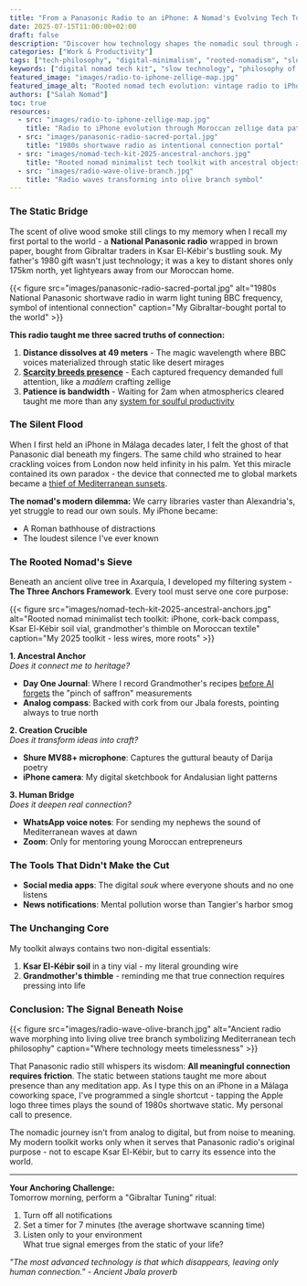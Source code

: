 ```yaml
---
title: "From a Panasonic Radio to an iPhone: A Nomad's Evolving Tech Toolkit"
date: 2025-07-15T11:00:00+02:00
draft: false
description: "Discover how technology shapes the nomadic soul through a journey from crackling shortwaves to silent screens, guided by Mediterranean wisdom."
categories: ["Work & Productivity"]
tags: ["tech-philosophy", "digital-minimalism", "rooted-nomadism", "slow-tech", "nomad-toolkit", "intentional-living"]
keywords: ["digital nomad tech kit", "slow technology", "philosophy of technology", "minimalist tech", "Salah Nomad toolkit", "mindful technology use"]
featured_image: "images/radio-to-iphone-zellige-map.jpg"
featured_image_alt: "Rooted nomad tech evolution: vintage radio to iPhone connected by Moroccan zellige pattern over Mediterranean sea map"
authors: ["Salah Nomad"]
toc: true
resources:
  - src: "images/radio-to-iphone-zellige-map.jpg"
    title: "Radio to iPhone evolution through Moroccan zellige data pattern"
  - src: "images/panasonic-radio-sacred-portal.jpg"
    title: "1980s shortwave radio as intentional connection portal"
  - src: "images/nomad-tech-kit-2025-ancestral-anchors.jpg"
    title: "Rooted nomad minimalist tech toolkit with ancestral objects"
  - src: "images/radio-wave-olive-branch.jpg"
    title: "Radio waves transforming into olive branch symbol"
---
```


### The Static Bridge

The scent of olive wood smoke still clings to my memory when I recall my first portal to the world - a **National Panasonic radio** wrapped in brown paper, bought from Gibraltar traders in Ksar El-Kébir's bustling souk. My father's 1980 gift wasn't just technology; it was a key to distant shores only 175km north, yet lightyears away from our Moroccan home. 

{{< figure src="images/panasonic-radio-sacred-portal.jpg" alt="1980s National Panasonic shortwave radio in warm light tuning BBC frequency, symbol of intentional connection" caption="My Gibraltar-bought portal to the world" >}}

**This radio taught me three sacred truths of connection:**  
1. **Distance dissolves at 49 meters** - The magic wavelength where BBC voices materialized through static like desert mirages  
2. **[Scarcity breeds presence](/stories-wisdom/cybercafe-digital-scarcity/)** - Each captured frequency demanded full attention, like a *maâlem* crafting zellige  
3. **Patience is bandwidth** - Waiting for 2am when atmospherics cleared taught me more than any [system for soulful productivity](/work-productivity/zellige-blueprint/)  

### The Silent Flood

When I first held an iPhone in Málaga decades later, I felt the ghost of that Panasonic dial beneath my fingers. The same child who strained to hear crackling voices from London now held infinity in his palm. Yet this miracle contained its own paradox - the device that connected me to global markets became a [thief of Mediterranean sunsets](/work-productivity/thermae-flow-state-deep-work/).  

**The nomad's modern dilemma:** We carry libraries vaster than Alexandria's, yet struggle to read our own souls. My iPhone became:  
- A Roman bathhouse of distractions  
- The loudest silence I've ever known  

### The Rooted Nomad's Sieve

Beneath an ancient olive tree in Axarquía, I developed my filtering system - **The Three Anchors Framework**. Every tool must serve one core purpose:  

{{< figure src="images/nomad-tech-kit-2025-ancestral-anchors.jpg" alt="Rooted nomad minimalist tech toolkit: iPhone, cork-back compass, Ksar El-Kébir soil vial, grandmother's thimble on Moroccan textile" caption="My 2025 toolkit - less wires, more roots" >}}  

**1. Ancestral Anchor**  
*Does it connect me to heritage?*  
- **Day One Journal**: Where I record Grandmother's recipes [before AI forgets](/ai-future/olive-tree-oracle/) the "pinch of saffron" measurements  
- **Analog compass**: Backed with cork from our Jbala forests, pointing always to true north  

**2. Creation Crucible**  
*Does it transform ideas into craft?*  
- **Shure MV88+ microphone**: Captures the guttural beauty of Darija poetry  
- **iPhone camera**: My digital sketchbook for Andalusian light patterns  

**3. Human Bridge**  
*Does it deepen real connection?*  
- **WhatsApp voice notes**: For sending my nephews the sound of Mediterranean waves at dawn  
- **Zoom**: Only for mentoring young Moroccan entrepreneurs  

### The Tools That Didn't Make the Cut  

- **Social media apps**: The digital *souk* where everyone shouts and no one listens  
- **News notifications**: Mental pollution worse than Tangier's harbor smog  

### The Unchanging Core  

My toolkit always contains two non-digital essentials:  
1. **Ksar El-Kébir soil** in a tiny vial - my literal grounding wire  
2. **Grandmother's thimble** - reminding me that true connection requires pressing into life  

### Conclusion: The Signal Beneath Noise  

{{< figure src="images/radio-wave-olive-branch.jpg" alt="Ancient radio wave morphing into living olive tree branch symbolizing Mediterranean tech philosophy" caption="Where technology meets timelessness" >}}  

That Panasonic radio still whispers its wisdom: **All meaningful connection requires friction**. The static between stations taught me more about presence than any meditation app. As I type this on an iPhone in a Málaga coworking space, I've programmed a single shortcut - tapping the Apple logo three times plays the sound of 1980s shortwave static. My personal call to presence.  

The nomadic journey isn't from analog to digital, but from noise to meaning. My modern toolkit works only when it serves that Panasonic radio's original purpose - not to escape Ksar El-Kébir, but to carry its essence into the world.  

---  

**Your Anchoring Challenge:**  
Tomorrow morning, perform a "Gibraltar Tuning" ritual:  
1. Turn off all notifications  
2. Set a timer for 7 minutes (the average shortwave scanning time)  
3. Listen only to your environment  
What true signal emerges from the static of your life?  

*"The most advanced technology is that which disappears, leaving only human connection." - Ancient Jbala proverb*